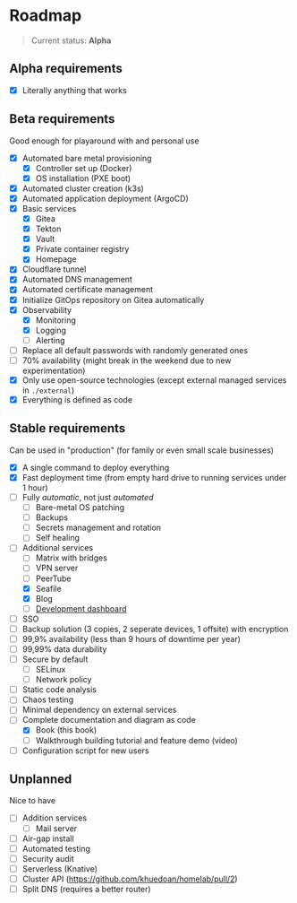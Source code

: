 # Roadmap

> Current status: **Alpha**

## Alpha requirements

- [x] Literally anything that works

## Beta requirements

Good enough for playaround with and personal use

- [x] Automated bare metal provisioning
  - [x] Controller set up (Docker)
  - [x] OS installation (PXE boot)
- [x] Automated cluster creation (k3s)
- [x] Automated application deployment (ArgoCD)
- [x] Basic services
  - [x] Gitea
  - [x] Tekton
  - [x] Vault
  - [x] Private container registry
  - [x] Homepage
- [x] Cloudflare tunnel
- [x] Automated DNS management
- [x] Automated certificate management
- [x] Initialize GitOps repository on Gitea automatically
- [x] Observability
  - [x] Monitoring
  - [x] Logging
  - [ ] Alerting
- [ ] Replace all default passwords with randomly generated ones
- [ ] 70% availability (might break in the weekend due to new experimentation)
- [x] Only use open-source technologies (except external managed services in `./external`)
- [x] Everything is defined as code

## Stable requirements

Can be used in "production" (for family or even small scale businesses)

- [x] A single command to deploy everything
- [x] Fast deployment time (from empty hard drive to running services under 1 hour)
- [ ] Fully _automatic_, not just _automated_
  - [ ] Bare-metal OS patching
  - [ ] Backups
  - [ ] Secrets management and rotation
  - [ ] Self healing
- [ ] Additional services
  - [ ] Matrix with bridges
  - [ ] VPN server
  - [ ] PeerTube
  - [x] Seafile
  - [x] Blog
  - [ ] [Development dashboard](https://github.com/khuedoan/homelab-backstage)
- [ ] SSO
- [ ] Backup solution (3 copies, 2 seperate devices, 1 offsite) with encryption
- [ ] 99,9% availability (less than 9 hours of downtime per year)
- [ ] 99,99% data durability
- [ ] Secure by default
  - [ ] SELinux
  - [ ] Network policy
- [ ] Static code analysis
- [ ] Chaos testing
- [ ] Minimal dependency on external services
- [ ] Complete documentation and diagram as code
  - [x] Book (this book)
  - [ ] Walkthrough building tutorial and feature demo (video)
- [ ] Configuration script for new users

## Unplanned

Nice to have

- [ ] Addition services
  - [ ] Mail server
- [ ] Air-gap install
- [ ] Automated testing
- [ ] Security audit
- [ ] Serverless (Knative)
- [ ] Cluster API (https://github.com/khuedoan/homelab/pull/2)
- [ ] Split DNS (requires a better router)

